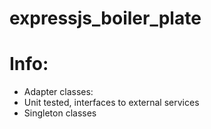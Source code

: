# expressjs_boiler_plate

# Info:

- Adapter classes:
- Unit tested, interfaces to external services
- Singleton classes
